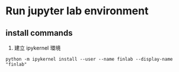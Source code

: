 # Run jupyter lab environment

## install commands

1. 建立 ipykernel 環境

`python -m ipykernel install --user --name finlab --display-name "finlab"`